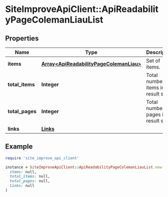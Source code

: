 # SiteImproveApiClient::ApiReadabilityPageColemanLiauList

## Properties

| Name | Type | Description | Notes |
| ---- | ---- | ----------- | ----- |
| **items** | [**Array&lt;ApiReadabilityPageColemanLiau&gt;**](ApiReadabilityPageColemanLiau.md) | Set of items. |  |
| **total_items** | **Integer** | Total number of items in result set. |  |
| **total_pages** | **Integer** | Total number of pages in result set. |  |
| **links** | [**Links**](Links.md) |  | [optional] |

## Example

```ruby
require 'site_improve_api_client'

instance = SiteImproveApiClient::ApiReadabilityPageColemanLiauList.new(
  items: null,
  total_items: null,
  total_pages: null,
  links: null
)
```

